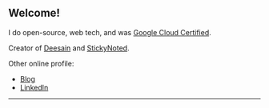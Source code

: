 ## Welcome!

I do open-source, web tech, and was [Google Cloud Certified](https://googlecloudcertified.credential.net/profile/18610c1496ce93ad6925d78d20c221a35172dcf6).

Creator of [Deesain](https://deesain.netlify.com) and [StickyNoted](https://stickynoted.netlify.com).

Other online profile:

- [Blog](https://antonybudianto.com/blog)
- [LinkedIn](https://www.linkedin.com/in/antonybudianto/)

___

